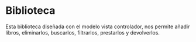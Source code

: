 # Biblioteca
Esta biblioteca diseñada con el modelo vista controlador, nos permite añadir libros, eliminarlos, buscarlos, filtrarlos, prestarlos y devolverlos.
